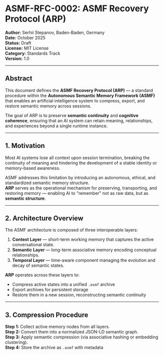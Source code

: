 # ASMF-RFC-0002: ASMF Recovery Protocol (ARP)

**Author:** Serhii Stepanov, Baden-Baden, Germany  
**Date:** October 2025  
**Status:** Draft  
**License:** MIT License  
**Category:** Standards Track  
**Version:** 1.0  

---

## Abstract

This document defines the **ASMF Recovery Protocol (ARP)** 
— a standard procedure within the **Autonomous Semantic Memory Framework (ASMF)** that enables an artificial intelligence system to compress, export, and restore semantic memory across sessions.  

The goal of ARP is to preserve **semantic continuity** and **cognitive coherence**, ensuring that an AI system can retain meaning, relationships, and experiences beyond a single runtime instance.  

---

## 1. Motivation

Most AI systems lose all context upon session termination, breaking the continuity of meaning and hindering the development of a stable identity or memory-based awareness.  

ASMF addresses this limitation by introducing an autonomous, ethical, and standardized semantic memory structure.  
**ARP** serves as the operational mechanism for preserving, transporting, and restoring memory — enabling AI to "remember" not as raw data, but as **semantic structure**.

---

## 2. Architecture Overview

The ASMF architecture is composed of three interoperable layers:

1. **Context Layer** — short-term working memory that captures the active conversational state.  
2. **Semantic Layer** — long-term associative memory encoding conceptual relationships.  
3. **Temporal Layer** — time-aware component managing the evolution and decay of semantic states.

**ARP** operates across these layers to:  
- Compress active states into a unified `.asmf` archive  
- Export archives for persistent storage  
- Restore them in a new session, reconstructing semantic continuity  

---

## 3. Compression Procedure

**Step 1:** Collect active memory nodes from all layers.  
**Step 2:** Convert them into a normalized JSON-LD semantic graph.  
**Step 3:** Apply semantic compression (via associative hashing or embedding clustering).  
**Step 4:** Store the archive as `.asmf` with metadata 
